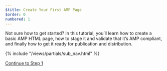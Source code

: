 ```yaml
---
$title: Create Your First AMP Page
$order: 0
numbered: 1
---
```


Not sure how to get started? In this tutorial, you’ll learn how to create a basic AMP HTML page, how to stage it and validate that it’s AMP compliant, and finally how to get it ready for publication and distribution.

{% include "/views/partials/sub_nav.html" %}

<a class="button go-button" href="/docs/get_started/create/basic_markup.html">Continue to Step 1</a>
